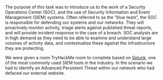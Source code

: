 The purpose of this task was to introduce us to the work of a Security Operations Center (SOC), and the use of Security Information and Event Management (SIEM) systems. Often referred to as the “blue team”, the SOC is responsible for defending our systems and our networks. They will proactively monitor activity, triage alerts against published threat reports, and will provide incident response in the case of a breach. SOC analysts are in high demand as they need to be able to examine and understand large volumes of activity data, and contextualise these against the infrastructure they are protecting.

We were given a room TryHackMe room to complete based on [Splunk](https://tryhackme.com/room/bpsplunk), one of the most commonly used SIEM tools in the industry. In the scenario we had to identify an Advanced Persistent Threat within our network who had defaced our external website.

